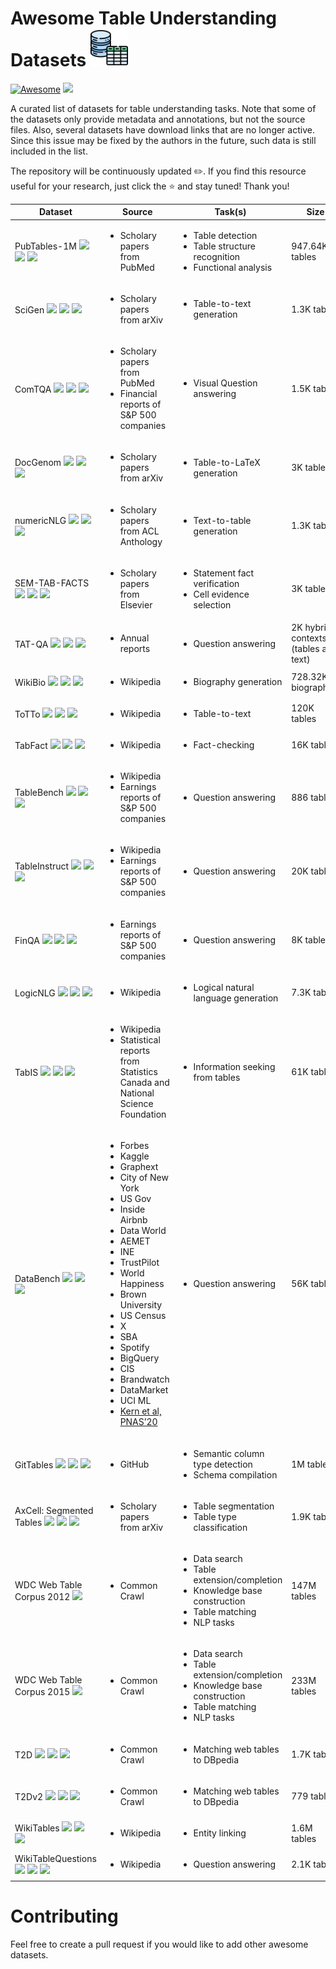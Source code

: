 # Awesome Table Understanding Datasets <img src="icon.png" alt="drawing" width="60"/>
[![Awesome](https://awesome.re/badge-flat.svg)](https://awesome.re) <a><img src='https://img.shields.io/badge/PRs-welcome-lightgreen'></a>

A curated list of datasets for table understanding tasks. Note that some of the datasets only provide metadata and annotations, but not the source files. Also, several datasets have download links that are no longer active. Since this issue may be fixed by the authors in the future, such data is still included in the list.

The repository will be continuously updated ✏️. If you find this resource useful for your research, just click the ⭐️ and stay tuned! Thank you!


| Dataset     | Source             | Task(s)           | Size          | Modality| Origin  |
|-------------|--------------------|-------------------|---------------|---------|---------|
|PubTables-1M <img src='https://img.shields.io/badge/arXiv-2021-darkred'> <a href='https://arxiv.org/abs/2110.00061'><img src='https://img.shields.io/badge/PDF-blue'></a> <a href='https://huggingface.co/datasets/bsmock/pubtables-1m'><img src='https://img.shields.io/badge/Dataset-lightgreen'></a>|<ul><li>Scholary papers from PubMed</li></ul>|<ul><li>Table detection</li><li>Table structure recognition</li><li>Functional analysis</li></ul>|947.64K tables|Image|Real world|             
|SciGen <img src='https://img.shields.io/badge/arXiv-2021-darkred'> <a href='https://arxiv.org/abs/2104.08296'><img src='https://img.shields.io/badge/PDF-blue'></a> <a href='https://github.com/UKPLab/SciGen/tree/main'><img src='https://img.shields.io/badge/Dataset-lightgreen'></a>|<ul><li>Scholary papers from arXiv</li></ul>|<ul><li>Table-to-text generation</li></ul>|1.3K tables|Text|Real world|  
|ComTQA <img src='https://img.shields.io/badge/arXiv-2024-darkred'> <a href='https://arxiv.org/abs/2406.01326'><img src='https://img.shields.io/badge/PDF-blue'></a> <a href='https://huggingface.co/datasets/ByteDance/ComTQA'><img src='https://img.shields.io/badge/Dataset-lightgreen'></a>|<ul><li>Scholary papers from PubMed</li><li>Financial reports of S&P 500 companies</li></ul>|<ul><li>Visual Question answering</li></ul>|1.5K tables|Image|Real world| 
|DocGenom <img src='https://img.shields.io/badge/arXiv-2024-darkred'> <a href='https://arxiv.org/abs/2406.11633'><img src='https://img.shields.io/badge/PDF-blue'></a> <a href='https://github.com/UniModal4Reasoning/DocGenome/tree/main'><img src='https://img.shields.io/badge/Dataset-lightgreen'></a>|<ul><li>Scholary papers from arXiv</li></ul>|<ul><li>Table-to-LaTeX generation</li></ul>|3K tables|Image|Real world|
|numericNLG <img src='https://img.shields.io/badge/ACL-2021-red'> <a href='https://aclanthology.org/2021.acl-long.115.pdf'><img src='https://img.shields.io/badge/PDF-blue'></a> <a href='https://huggingface.co/datasets/kasnerz/numericnlg?row=0'><img src='https://img.shields.io/badge/Dataset-lightgreen'></a>|<ul><li>Scholary papers from ACL Anthology</li></ul>|<ul><li>Text-to-table generation</li></ul>|1.3K tables|Text|Real world| 
|SEM-TAB-FACTS <img src='https://img.shields.io/badge/ACL-2021-red'> <a href='https://aclanthology.org/2021.semeval-1.39.pdf'><img src='https://img.shields.io/badge/PDF-blue'></a> <a href='https://sites.google.com/view/sem-tab-facts'><img src='https://img.shields.io/badge/Dataset-lightgreen'></a>|<ul><li>Scholary papers from Elsevier</li></ul>|<ul><li>Statement fact verification</li><li>Cell evidence selection</li></ul>|3K tables|Text|Real world|
|TAT-QA <img src='https://img.shields.io/badge/ACL-2021-red'> <a href='https://aclanthology.org/2021.acl-long.254.pdf'><img src='https://img.shields.io/badge/PDF-blue'></a> <a href='https://nextplusplus.github.io/TAT-QA/'><img src='https://img.shields.io/badge/Dataset-lightgreen'></a>|<ul><li>Annual reports</li></ul>|<ul><li>Question answering</li></ul>|2K hybrid contexts (tables and text)|Text|Real world|
|WikiBio <img src='https://img.shields.io/badge/ACL-2016-red'> <a href='https://aclanthology.org/D16-1128.pdf'><img src='https://img.shields.io/badge/PDF-blue'></a> <a href='https://huggingface.co/datasets/michaelauli/wiki_bio'><img src='https://img.shields.io/badge/Dataset-lightgreen'></a>|<ul><li>Wikipedia</li></ul>|<ul><li>Biography generation</li></ul>|728.32K biographies|Text|Real world|
|ToTTo <img src='https://img.shields.io/badge/ACL-2020-red'> <a href='https://aclanthology.org/2020.emnlp-main.89.pdf'><img src='https://img.shields.io/badge/PDF-blue'></a> <a href='https://github.com/google-research-datasets/ToTTo'><img src='https://img.shields.io/badge/Dataset-lightgreen'></a>|<ul><li>Wikipedia</li></ul>|<ul><li>Table-to-text</li></ul>|120K tables|Text|Real world|
|TabFact <img src='https://img.shields.io/badge/arXiv-2020-darkred'> <a href='https://arxiv.org/pdf/1909.02164'><img src='https://img.shields.io/badge/PDF-blue'></a> <a href='https://tabfact.github.io'><img src='https://img.shields.io/badge/Dataset-lightgreen'></a>|<ul><li>Wikipedia</li></ul>|<ul><li>Fact-checking</li></ul>|16K tables|Text|Real world|
|TableBench <img src='https://img.shields.io/badge/arXiv-2024-darkred'> <a href='https://arxiv.org/pdf/2408.09174'><img src='https://img.shields.io/badge/PDF-blue'></a> <a href='https://huggingface.co/datasets/Multilingual-Multimodal-NLP/TableBench?row=0'><img src='https://img.shields.io/badge/Dataset-lightgreen'></a>|<ul><li>Wikipedia</li><li>Earnings reports of S&P 500 companies</li></ul>|<ul><li>Question answering</li></ul>|886 tables|Text|Real world|
|TableInstruct <img src='https://img.shields.io/badge/arXiv-2024-darkred'> <a href='https://arxiv.org/pdf/2408.09174'><img src='https://img.shields.io/badge/PDF-blue'></a> <a href='https://huggingface.co/datasets/Multilingual-Multimodal-NLP/TableInstruct'><img src='https://img.shields.io/badge/Dataset-lightgreen'></a>|<ul><li>Wikipedia</li><li>Earnings reports of S&P 500 companies</li></ul>|<ul><li>Question answering</li></ul>|20K tables|Text|Real world|
|FinQA <img src='https://img.shields.io/badge/ACL-2021-red'> <a href='https://aclanthology.org/2021.emnlp-main.300.pdf'><img src='https://img.shields.io/badge/PDF-blue'></a> <a href='https://github.com/czyssrs/FinQA'><img src='https://img.shields.io/badge/Dataset-lightgreen'></a>|<ul><li>Earnings reports of S&P 500 companies</li></ul>|<ul><li>Question answering</li></ul>|8K tables|Text|Real world|
|LogicNLG <img src='https://img.shields.io/badge/ACL-2020-red'> <a href='https://aclanthology.org/2020.acl-main.708.pdf'><img src='https://img.shields.io/badge/PDF-blue'></a> <a href='https://github.com/wenhuchen/LogicNLG'><img src='https://img.shields.io/badge/Dataset-lightgreen'></a>|<ul><li>Wikipedia</li></ul>|<ul><li>Logical natural language generation</li></ul>|7.3K tables|Text|Real world|
|TabIS <img src='https://img.shields.io/badge/ACL-2024-red'> <a href='https://aclanthology.org/2024.findings-acl.82.pdf'><img src='https://img.shields.io/badge/PDF-blue'></a> <a href='https://github.com/coszero/TabIS'><img src='https://img.shields.io/badge/Dataset-lightgreen'></a>|<ul><li>Wikipedia</li><li>Statistical reports from Statistics Canada and National Science Foundation</ul>|<ul><li>Information seeking from tables</li></ul>|61K tables|Text|Real world|
|DataBench <img src='https://img.shields.io/badge/LREC-2024-purple'> <a href='https://aclanthology.org/2024.lrec-main.1179.pdf'><img src='https://img.shields.io/badge/PDF-blue'></a> <a href='https://huggingface.co/datasets/cardiffnlp/databench'><img src='https://img.shields.io/badge/Dataset-lightgreen'></a>|<ul><li>Forbes</li><li>Kaggle</li><li>Graphext</li><li>City of New York</li><li>US Gov</li><li>Inside Airbnb</li><li>Data World</li><li>AEMET</li><li>INE</li><li>TrustPilot </li><li>World Happiness</li><li>Brown University</li><li>US Census</li><li>X</li><li>SBA</li><li>Spotify</li><li>BigQuery</li><li>CIS</li><li>Brandwatch</li><li>DataMarket</li><li>UCI ML</li><li>[Kern et al, PNAS’20](https://github.com/behavioral-ds/VocationMap)</li></ul>|<ul><li>Question answering</li></ul>|56K tables|Text|Real world|
|GitTables <img src='https://img.shields.io/badge/ACM-2023-darkblue'> <a href='https://dl.acm.org/doi/10.1145/3588710'><img src='https://img.shields.io/badge/PDF-blue'></a> <a href='https://gittables.github.io'><img src='https://img.shields.io/badge/Dataset-lightgreen'></a>|<ul><li>GitHub</li></ul>|<ul><li>Semantic column type detection</li><li>Schema compilation</li></ul>|1M tables|Text|Real world| 
|AxCell: Segmented Tables <img src='https://img.shields.io/badge/ACL-2020-red'> <a href='https://aclanthology.org/2020.emnlp-main.692.pdf'><img src='https://img.shields.io/badge/PDF-blue'></a> <a href='https://github.com/paperswithcode/axcell'><img src='https://img.shields.io/badge/Dataset-lightgreen'></a>|<ul><li>Scholary papers from arXiv</li></ul>|<ul><li>Table segmentation</li><li>Table type classification</li></ul>|1.9K tables|Text|Real world|
|WDC Web Table Corpus 2012 <a href='http://webdatacommons.org/webtables/#results-2012'><img src='https://img.shields.io/badge/Dataset-lightgreen'></a>|<ul><li>Common Crawl</li></ul>|<ul><li>Data search</li><li>Table extension/completion</li><li>Knowledge base construction</li><li>Table matching</li><li>NLP tasks</li></ul>|147M tables|Text|Real world|
|WDC Web Table Corpus 2015 <a href='http://webdatacommons.org/webtables/#results-2015'><img src='https://img.shields.io/badge/Dataset-lightgreen'></a>|<ul><li>Common Crawl</li></ul>|<ul><li>Data search</li><li>Table extension/completion</li><li>Knowledge base construction</li><li>Table matching</li><li>NLP tasks</li></ul>|233M tables|Text|Real world|
|T2D <img src='https://img.shields.io/badge/ACM-2015-darkblue'> <a href='https://dl.acm.org/doi/10.1145/2797115.2797118'><img src='https://img.shields.io/badge/PDF-blue'></a> <a href='http://webdatacommons.org/webtables/goldstandard.html#toc5'><img src='https://img.shields.io/badge/Dataset-lightgreen'></a>|<ul><li>Common Crawl</li></ul>|<ul><li>Matching web tables to DBpedia</li></ul>|1.7K tables|Text|Real world|
|T2Dv2 <img src='https://img.shields.io/badge/EDBT-2017-lightpink'> <a href='https://openproceedings.org/2017/conf/edbt/paper-148.pdf'><img src='https://img.shields.io/badge/PDF-blue'></a> <a href='https://webdatacommons.org/webtables/goldstandardV2.html'><img src='https://img.shields.io/badge/Dataset-lightgreen'></a>|<ul><li>Common Crawl</li></ul>|<ul><li>Matching web tables to DBpedia</li></ul>|779 tables|Text|Real world|
|WikiTables <img src='https://img.shields.io/badge/ISWC-2015-darkblue'> <a href='https://link.springer.com/chapter/10.1007/978-3-319-25007-6_25#citeas'><img src='https://img.shields.io/badge/PDF-blue'></a> <a href='http://websail-fe.cs.northwestern.edu/TabEL/'><img src='https://img.shields.io/badge/Dataset-lightgreen'></a>|<ul><li>Wikipedia</li></ul>|<ul><li>Entity linking</li></ul>|1.6M tables|Text|Real world|
|WikiTableQuestions <img src='https://img.shields.io/badge/arXiv-2015-darkred'> <a href='https://arxiv.org/pdf/1508.00305'><img src='https://img.shields.io/badge/PDF-blue'></a> <a href='https://github.com/ppasupat/WikiTableQuestions'><img src='https://img.shields.io/badge/Dataset-lightgreen'></a>|<ul><li>Wikipedia</li></ul>|<ul><li>Question answering</li></ul>|2.1K tables|Text|Real world|




# Contributing 


Feel free to create a pull request if you would like to add other awesome datasets.

